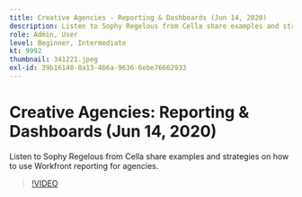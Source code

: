 ```yaml
---
title: Creative Agencies - Reporting & Dashboards (Jun 14, 2020)
description: Listen to Sophy Regelous from Cella share examples and strategies on how to use Workfront reporting for agencies.
role: Admin, User
level: Beginner, Intermediate
kt: 9992
thumbnail: 341221.jpeg
exl-id: 39b16148-8a13-466a-9636-6ebe76662933
---
```

# Creative Agencies: Reporting & Dashboards (Jun 14, 2020)

Listen to Sophy Regelous from Cella share examples and strategies on how to use Workfront reporting for agencies.

>[!VIDEO](https://video.tv.adobe.com/v/341221/?quality=12&learn=on)
